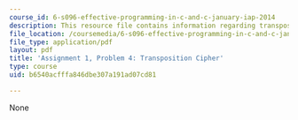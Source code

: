 ```yaml
---
course_id: 6-s096-effective-programming-in-c-and-c-january-iap-2014
description: This resource file contains information regarding transposition cipher.
file_location: /coursemedia/6-s096-effective-programming-in-c-and-c-january-iap-2014/b6540acfffa846dbe307a191ad07cd81_MIT6_S096IAP14_ass1_p4.pdf
file_type: application/pdf
layout: pdf
title: 'Assignment 1, Problem 4: Transposition Cipher'
type: course
uid: b6540acfffa846dbe307a191ad07cd81

---
```

None